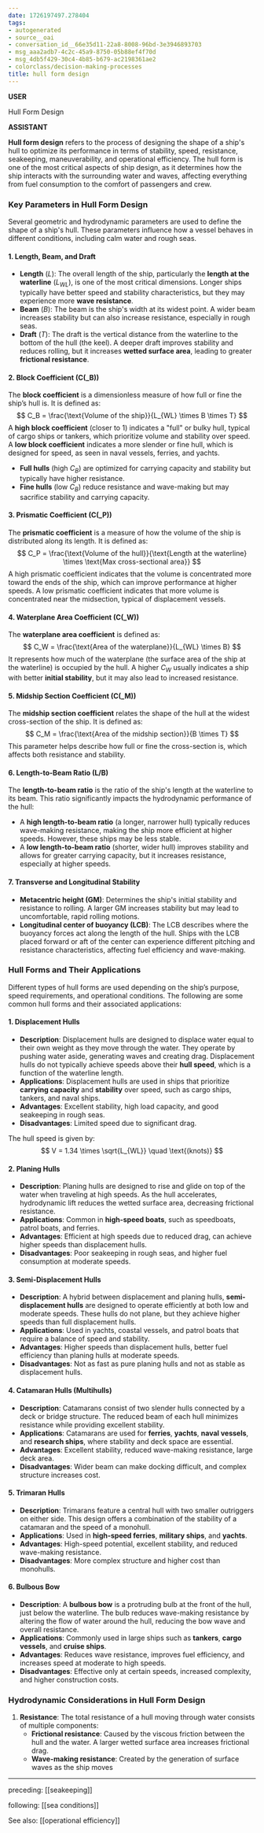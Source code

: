 ```yaml
---
date: 1726197497.278404
tags:
- autogenerated
- source__oai
- conversation_id__66e35d11-22a8-8008-96bd-3e3946893703
- msg_aaa2adb7-4c2c-45a9-8750-05b88ef4f70d
- msg_4db5f429-30c4-4b85-b679-ac2198361ae2
- colorclass/decision-making-processes
title: hull form design
---
```


**USER**

Hull Form Design


**ASSISTANT**

**Hull form design** refers to the process of designing the shape of a ship's hull to optimize its performance in terms of stability, speed, resistance, seakeeping, maneuverability, and operational efficiency. The hull form is one of the most critical aspects of ship design, as it determines how the ship interacts with the surrounding water and waves, affecting everything from fuel consumption to the comfort of passengers and crew.

### Key Parameters in Hull Form Design

Several geometric and hydrodynamic parameters are used to define the shape of a ship's hull. These parameters influence how a vessel behaves in different conditions, including calm water and rough seas.

#### 1. **Length, Beam, and Draft**
   - **Length** ($L$): The overall length of the ship, particularly the **length at the waterline** ($L_{WL}$), is one of the most critical dimensions. Longer ships typically have better speed and stability characteristics, but they may experience more **wave resistance**.
   - **Beam** ($B$): The beam is the ship's width at its widest point. A wider beam increases stability but can also increase resistance, especially in rough seas.
   - **Draft** ($T$): The draft is the vertical distance from the waterline to the bottom of the hull (the keel). A deeper draft improves stability and reduces rolling, but it increases **wetted surface area**, leading to greater **frictional resistance**.

#### 2. **Block Coefficient (C\(_B\))**
   The **block coefficient** is a dimensionless measure of how full or fine the ship’s hull is. It is defined as:
   $$
   C_B = \frac{\text{Volume of the ship}}{L_{WL} \times B \times T}
   $$
   A **high block coefficient** (closer to 1) indicates a "full" or bulky hull, typical of cargo ships or tankers, which prioritize volume and stability over speed. A **low block coefficient** indicates a more slender or fine hull, which is designed for speed, as seen in naval vessels, ferries, and yachts.

   - **Full hulls** (high $C_B$) are optimized for carrying capacity and stability but typically have higher resistance.
   - **Fine hulls** (low $C_B$) reduce resistance and wave-making but may sacrifice stability and carrying capacity.

#### 3. **Prismatic Coefficient (C\(_P\))**
   The **prismatic coefficient** is a measure of how the volume of the ship is distributed along its length. It is defined as:
   $$
   C_P = \frac{\text{Volume of the hull}}{\text{Length at the waterline} \times \text{Max cross-sectional area}}
   $$
   A high prismatic coefficient indicates that the volume is concentrated more toward the ends of the ship, which can improve performance at higher speeds. A low prismatic coefficient indicates that more volume is concentrated near the midsection, typical of displacement vessels.

#### 4. **Waterplane Area Coefficient (C\(_W\))**
   The **waterplane area coefficient** is defined as:
   $$
   C_W = \frac{\text{Area of the waterplane}}{L_{WL} \times B}
   $$
   It represents how much of the waterplane (the surface area of the ship at the waterline) is occupied by the hull. A higher $C_W$ usually indicates a ship with better **initial stability**, but it may also lead to increased resistance.

#### 5. **Midship Section Coefficient (C\(_M\))**
   The **midship section coefficient** relates the shape of the hull at the widest cross-section of the ship. It is defined as:
   $$
   C_M = \frac{\text{Area of the midship section}}{B \times T}
   $$
   This parameter helps describe how full or fine the cross-section is, which affects both resistance and stability.

#### 6. **Length-to-Beam Ratio (L/B)**
   The **length-to-beam ratio** is the ratio of the ship's length at the waterline to its beam. This ratio significantly impacts the hydrodynamic performance of the hull:
   - A **high length-to-beam ratio** (a longer, narrower hull) typically reduces wave-making resistance, making the ship more efficient at higher speeds. However, these ships may be less stable.
   - A **low length-to-beam ratio** (shorter, wider hull) improves stability and allows for greater carrying capacity, but it increases resistance, especially at higher speeds.

#### 7. **Transverse and Longitudinal Stability**
   - **Metacentric height (GM)**: Determines the ship's initial stability and resistance to rolling. A larger GM increases stability but may lead to uncomfortable, rapid rolling motions.
   - **Longitudinal center of buoyancy (LCB)**: The LCB describes where the buoyancy forces act along the length of the hull. Ships with the LCB placed forward or aft of the center can experience different pitching and resistance characteristics, affecting fuel efficiency and wave-making.

### Hull Forms and Their Applications

Different types of hull forms are used depending on the ship’s purpose, speed requirements, and operational conditions. The following are some common hull forms and their associated applications:

#### 1. **Displacement Hulls**
   - **Description**: Displacement hulls are designed to displace water equal to their own weight as they move through the water. They operate by pushing water aside, generating waves and creating drag. Displacement hulls do not typically achieve speeds above their **hull speed**, which is a function of the waterline length.
   - **Applications**: Displacement hulls are used in ships that prioritize **carrying capacity** and **stability** over speed, such as cargo ships, tankers, and naval ships.
   - **Advantages**: Excellent stability, high load capacity, and good seakeeping in rough seas.
   - **Disadvantages**: Limited speed due to significant drag.

   The hull speed is given by:
   $$
   V = 1.34 \times \sqrt{L_{WL}} \quad \text{(knots)}
   $$

#### 2. **Planing Hulls**
   - **Description**: Planing hulls are designed to rise and glide on top of the water when traveling at high speeds. As the hull accelerates, hydrodynamic lift reduces the wetted surface area, decreasing frictional resistance.
   - **Applications**: Common in **high-speed boats**, such as speedboats, patrol boats, and ferries.
   - **Advantages**: Efficient at high speeds due to reduced drag, can achieve higher speeds than displacement hulls.
   - **Disadvantages**: Poor seakeeping in rough seas, and higher fuel consumption at moderate speeds.

#### 3. **Semi-Displacement Hulls**
   - **Description**: A hybrid between displacement and planing hulls, **semi-displacement hulls** are designed to operate efficiently at both low and moderate speeds. These hulls do not plane, but they achieve higher speeds than full displacement hulls.
   - **Applications**: Used in yachts, coastal vessels, and patrol boats that require a balance of speed and stability.
   - **Advantages**: Higher speeds than displacement hulls, better fuel efficiency than planing hulls at moderate speeds.
   - **Disadvantages**: Not as fast as pure planing hulls and not as stable as displacement hulls.

#### 4. **Catamaran Hulls (Multihulls)**
   - **Description**: Catamarans consist of two slender hulls connected by a deck or bridge structure. The reduced beam of each hull minimizes resistance while providing excellent stability.
   - **Applications**: Catamarans are used for **ferries**, **yachts**, **naval vessels**, and **research ships**, where stability and deck space are essential.
   - **Advantages**: Excellent stability, reduced wave-making resistance, large deck area.
   - **Disadvantages**: Wider beam can make docking difficult, and complex structure increases cost.

#### 5. **Trimaran Hulls**
   - **Description**: Trimarans feature a central hull with two smaller outriggers on either side. This design offers a combination of the stability of a catamaran and the speed of a monohull.
   - **Applications**: Used in **high-speed ferries**, **military ships**, and **yachts**.
   - **Advantages**: High-speed potential, excellent stability, and reduced wave-making resistance.
   - **Disadvantages**: More complex structure and higher cost than monohulls.

#### 6. **Bulbous Bow**
   - **Description**: A **bulbous bow** is a protruding bulb at the front of the hull, just below the waterline. The bulb reduces wave-making resistance by altering the flow of water around the hull, reducing the bow wave and overall resistance.
   - **Applications**: Commonly used in large ships such as **tankers**, **cargo vessels**, and **cruise ships**.
   - **Advantages**: Reduces wave resistance, improves fuel efficiency, and increases speed at moderate to high speeds.
   - **Disadvantages**: Effective only at certain speeds, increased complexity, and higher construction costs.

### Hydrodynamic Considerations in Hull Form Design

1. **Resistance**:
   The total resistance of a hull moving through water consists of multiple components:
   - **Frictional resistance**: Caused by the viscous friction between the hull and the water. A larger wetted surface area increases frictional drag.
   - **Wave-making resistance**: Created by the generation of surface waves as the ship moves


---

preceding: [[seakeeping]]  


following: [[sea conditions]]

See also: [[operational efficiency]]